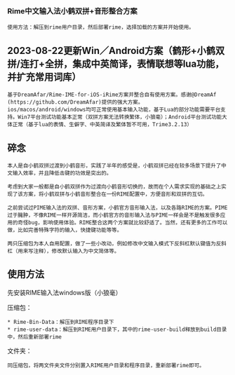 ### Rime中文输入法小鹤双拼+音形整合方案

    使用方法：解压到rime用户目录，然后部署rime，选择加载的方案并开始使用。

## 2023-08-22更新Win／Android方案（鹤形+小鹤双拼/连打+全拼，集成中英简译，表情联想等lua功能，并扩充常用词库）

    基于DreamAfar/Rime-IME-for-iOS-iRime方案并整合自有使用方案。感谢@DreamAf (https://github.com/DreamAfar)提供的强大方案。
    ios/macos/android/windows均可正常使用基本输入功能，基于Lua的部分功能需要平台支持。Win7平台测试功能基本正常（双拼方案无法转换繁体，小狼毫）；Android平台测试功能大体正常（基于lua的表情、生僻字、中英简译及繁体暂不可用，Trime3.2.13）


## 碎念

    本人是自小鹤双拼过渡到小鹤音形，实践了半年的感受是，小鹤双拼已经在较多场景下提升了中文输入效率，并且降低击键的功效是突出的。
    
    考虑到大家一般都是自小鹤双拼作为过渡向小鹤音形切换的，故而在个人需求实现的基础之上实现了该方案，将小鹤双拼与小鹤音形整合在一份RIME配置中，方便音形和双拼的互切。
    
    之前尝试过PIME输入法的双拼、音形方案，小鹤官方音形输入法，以及各路RIME的方案。PIME过于臃肿，不像RIME一样开源简洁，而小鹤官方的音形输入法与PIME一样会是不是触发很多应用的奇怪bug，影响使用体验。RIME整合这两个方案就比较舒适了。当然，还有更多的工作可以做，比如完善特殊字符的输入，快捷键功能等等。

    两只压缩包为本人自用配置，做了一些小改动，例如修改中文输入模式下反斜杠默认键值为反斜杠（用来写注释），修改默认输入为中文简体等。

## 使用方法
先安装RIME输入法windows版（小狼毫）

压缩包：

    * Rime-Bin-Data：解压到RIME程序目录下
    * rime-user-data：解压到RIME用户目录下，其中的rime-user-build释放到build目录中，然后重新部署rime

文件夹：

    同压缩包，将两文件夹文件分别置入RIME用户目录和程序目录，重新部署rime即可。
